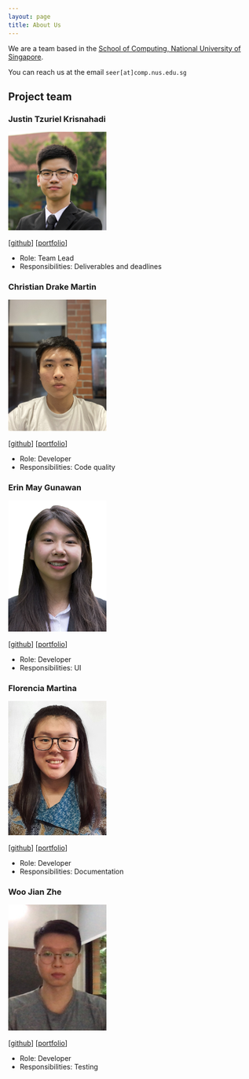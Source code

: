 ```yaml
---
layout: page
title: About Us
---
```


We are a team based in the [School of Computing, National University of Singapore](http://www.comp.nus.edu.sg).

You can reach us at the email `seer[at]comp.nus.edu.sg`

## Project team

### Justin Tzuriel Krisnahadi

<img src="images/justintzuriel.png" width="200px">

[[github](https://github.com/justintzuriel)]
[[portfolio](team/johndoe.md)]

* Role: Team Lead
* Responsibilities: Deliverables and deadlines

### Christian Drake Martin

<img src="images/drake25122000.png" width="200px">

[[github](http://github.com/drake25122000)]
[[portfolio](team/johndoe.md)]

* Role: Developer
* Responsibilities: Code quality

### Erin May Gunawan

<img src="images/erinmayg.png" width="200px">

[[github](http://github.com/erinmayg)]
[[portfolio](team/johndoe.md)]

* Role: Developer
* Responsibilities: UI

### Florencia Martina

<img src="images/florenciamartina.png" width="200px">

[[github](http://github.com/florenciamartina)]
[[portfolio](team/florenciamartina.md)]

* Role: Developer
* Responsibilities: Documentation

### Woo Jian Zhe

<img src="images/jzwoo.png" width="200px">

[[github](http://github.com/jzwoo)]
[[portfolio](team/johndoe.md)]

* Role: Developer
* Responsibilities: Testing
